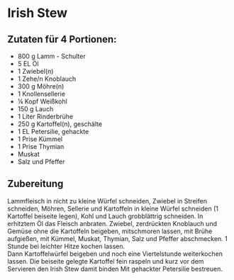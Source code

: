 # Irish Stew

## Zutaten für 4 Portionen:
- 800 g   Lamm - Schulter
- 5 EL  Öl
- 1   Zwiebel(n)
- 1 Zehe/n  Knoblauch
- 300 g   Möhre(n)
- 1   Knollensellerie
- ¼ Kopf  Weißkohl
- 150 g   Lauch
- 1 Liter   Rinderbrühe
- 250 g   Kartoffel(n), geschälte
- 1 EL  Petersilie, gehackte
- 1 Prise   Kümmel
- 1 Prise   Thymian
-   Muskat
-   Salz und Pfeffer

## Zubereitung 

Lammfleisch in nicht zu kleine Würfel schneiden, Zwiebel in Streifen schneiden, Möhren, Sellerie und Kartoffeln in kleine Würfel schneiden (1 Kartoffel beiseite legen), Kohl und Lauch grobblättrig schneiden.
In erhitztem Öl das Fleisch anbraten. Zwiebel, zerdrückten Knoblauch und Gemüse ohne die Kartoffeln beigeben, mitschmoren lassen, mit Brühe aufgießen, mit Kümmel, Muskat, Thymian, Salz und Pfeffer abschmecken.
1 Stunde bei leichter Hitze kochen lassen.  
Dann Kartoffelwürfel beigeben und noch eine Viertelstunde weiterkochen lassen. Die beiseite gelegte Kartoffel fein raspeln und kurz vor dem Servieren den Irish Stew damit binden
Mit gehackter Petersilie bestreuen.  


